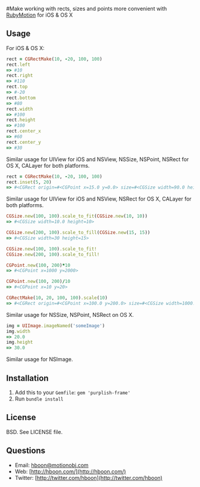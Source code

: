 #Make working with rects, sizes and points more convenient with [RubyMotion](http://rubymotion.com) for iOS & OS X

Usage
---
For iOS & OS X:

```ruby
rect = CGRectMake(10, -20, 100, 100)
rect.left
=> #10
rect.right
=> #110
rect.top
=> #-20
rect.bottom
=> #80
rect.width
=> #100
rect.height
=> #100
rect.center_x
=> #60
rect.center_y
=> #30
```

Similar usage for UIView for iOS and NSView, NSSize, NSPoint, NSRect for OS X, CALayer for both platforms.

```ruby
rect = CGRectMake(10, -20, 100, 100)
rect.inset(5, 20)
=> #<CGRect origin=#<CGPoint x=15.0 y=0.0> size=#<CGSize width=90.0 height=60.0>>
```
Similar usage for UIView for iOS and NSView, NSRect for OS X, CALayer for both platforms.

```ruby
CGSize.new(100, 100).scale_to_fit(CGSize.new(10, 10))
=> #<CGSize width=10.0 height=10>

CGSize.new(200, 100).scale_to_fill(CGSize.new(15, 15))
=> #<CGSize width=30 height=15>

CGSize.new(100, 100).scale_to_fit!
CGSize.new(200, 100).scale_to_fill!

CGPoint.new(100, 200)*10
=> #<CGPoint x=1000 y=2000>

CGPoint.new(100, 200)/10
=> #<CGPoint x=10 y=20>

CGRectMake(10, 20, 100, 100).scale(10)
=> #<CGRect origin=#<CGPoint x=100.0 y=200.0> size=#<CGSize width=1000.0 height=1000.0>>
```

Similar usage for NSSize, NSPoint, NSRect on OS X.

```ruby
img = UIImage.imageNamed('someImage')
img.width
=> 20.0
img.height
=> 30.0
```

Similar usage for NSImage.

Installation
---
1. Add this to your `Gemfile`: `gem 'purplish-frame'`
2. Run `bundle install`

License
---
BSD. See LICENSE file.

Questions
---
* Email: [hboon@motionobj.com](mailto:hboon@motionobj.com)
* Web: [http://hboon.com/](http://hboon.com/)
* Twitter: [http://twitter.com/hboon](http://twitter.com/hboon)

